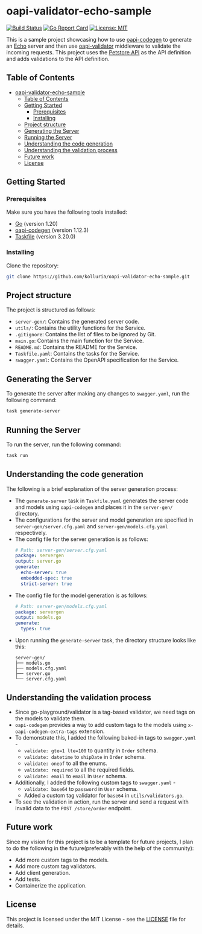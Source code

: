 # oapi-validator-echo-sample

[![Build Status](https://github.com/kolluria/oapi-validator-echo-sample/actions/workflows/go.yml/badge.svg)](https://github.com/kolluria/oapi-validator-echo-sample/actions/workflows/go.yml)
[![Go Report Card](https://goreportcard.com/badge/github.com/kolluria/oapi-validator-echo-sample)](https://goreportcard.com/report/github.com/kolluria/oapi-validator-echo-sample)
[![License: MIT](https://img.shields.io/badge/License-MIT-yellow.svg)](https://opensource.org/licenses/MIT)

This is a sample project showcasing how to use [oapi-codegen](https://github.com/deepmap/oapi-codegen) to generate an [Echo](https://echo.labstack.com/) server and then use [oapi-validator](https://github.com/williamhaley/oapi-codegen/tree/master/pkg/middleware) middleware to validate the incoming requests.
This project uses the [Petstore API](https://petstore3.swagger.io/) as the API definition and adds validations to the API definition.

## Table of Contents
- [oapi-validator-echo-sample](#oapi-validator-echo-sample)
  - [Table of Contents](#table-of-contents)
  - [Getting Started](#getting-started)
    - [Prerequisites](#prerequisites)
    - [Installing](#installing)
  - [Project structure](#project-structure)
  - [Generating the Server](#generating-the-server)
  - [Running the Server](#running-the-server)
  - [Understanding the code generation](#understanding-the-code-generation)
  - [Understanding the validation process](#understanding-the-validation-process)
  - [Future work](#future-work)
  - [License](#license)

## Getting Started

### Prerequisites

Make sure you have the following tools installed:

- [Go](https://golang.org/) (version 1.20)
- [oapi-codegen](https://github.com/deepmap/oapi-codegen) (version 1.12.3)
- [Taskfile](https://taskfile.dev/#/installation) (version 3.20.0)

### Installing

Clone the repository:

```bash
git clone https://github.com/kolluria/oapi-validator-echo-sample.git
```

## Project structure

The project is structured as follows:

- `server-gen/`: Contains the generated server code.
- `utils/`: Contains the utility functions for the Service.
- `.gitignore`: Contains the list of files to be ignored by Git.
- `main.go`: Contains the main function for the Service.
- `README.md`: Contains the README for the Service.
- `Taskfile.yaml`: Contains the tasks for the Service.
- `swagger.yaml`: Contains the OpenAPI specification for the Service.

## Generating the Server

To generate the server after making any changes to `swagger.yaml`, run the following command:

```bash
task generate-server
```

## Running the Server

To run the server, run the following command:

```bash
task run
```

## Understanding the code generation

The following is a brief explanation of the server generation process:

* The `generate-server` task in `Taskfile.yaml` generates the server code and models using `oapi-codegen` and places it in the `server-gen/` directory.
* The configurations for the server and model generation are specified in `server-gen/server.cfg.yaml` and `server-gen/models.cfg.yaml` respectively.
* The config file for the server generation is as follows:
  ```yaml
  # Path: server-gen/server.cfg.yaml
  package: servergen
  output: server.go
  generate:
    echo-server: true
    embedded-spec: true
    strict-server: true
  ```
* The config file for the model generation is as follows:
  ```yaml
  # Path: server-gen/models.cfg.yaml
  package: servergen
  output: models.go
  generate:
    types: true
  ```
* Upon running the `generate-server` task, the directory structure looks like this:
  ```
  server-gen/
  ├── models.go
  ├── models.cfg.yaml
  ├── server.go
  └── server.cfg.yaml
  ```
## Understanding the validation process

* Since go-playground/validator is a tag-based validator, we need tags on the models to validate them.
* `oapi-codegen` provides a way to add custom tags to the models using `x-oapi-codegen-extra-tags` extension.
* To demonstrate this, I added the following baked-in tags to `swagger.yaml` - 
  * `validate: gte=1 lte=100` to quantity in `Order` schema.
  * `validate: datetime` to `shipDate` in `Order` schema.
  * `validate: oneof` to all the enums.
  * `validate: required` to all the required fields.
  * `validate: email` to `email` in `User` schema.
* Additionally, I added the following custom tags to `swagger.yaml` - 
  * `validate: base64` to `password` in `User` schema.
  * Added a custom tag validator for `base64` in `utils/validators.go`. 
* To see the validation in action, run the server and send a request with invalid data to the `POST /store/order` endpoint.

## Future work

Since my vision for this project is to be a template for future projects,
I plan to do the following in the future(preferably with the help of the community):
* Add more custom tags to the models.
* Add more custom tag validators.
* Add client generation.
* Add tests.
* Containerize the application.

## License

This project is licensed under the MIT License - see the [LICENSE](LICENSE) file for details.